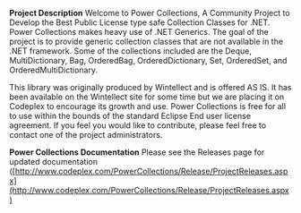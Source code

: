 **Project Description**
Welcome to Power Collections, A Community Project to Develop the Best Public License type safe Collection Classes for .NET.  Power Collections makes heavy use of .NET Generics. The goal of the project is to provide generic collection classes that are not available in the .NET framework. Some of the collections included are the Deque, MultiDictionary, Bag, OrderedBag, OrderedDictionary, Set, OrderedSet, and OrderedMultiDictionary.

This library was originally produced by Wintellect and is offered AS IS. It has been available on the Wintellect site for some time but we are placing it on Codeplex to encourage its growth and use.
Power Collections is free for all to use within the bounds of the standard Eclipse End user license agreement. If you feel you would like to contribute, please feel free to contact one of the project administrators.

**Power Collections Documentation**
Please see the Releases page for updated documentation ([http://www.codeplex.com/PowerCollections/Release/ProjectReleases.aspx](http://www.codeplex.com/PowerCollections/Release/ProjectReleases.aspx)
